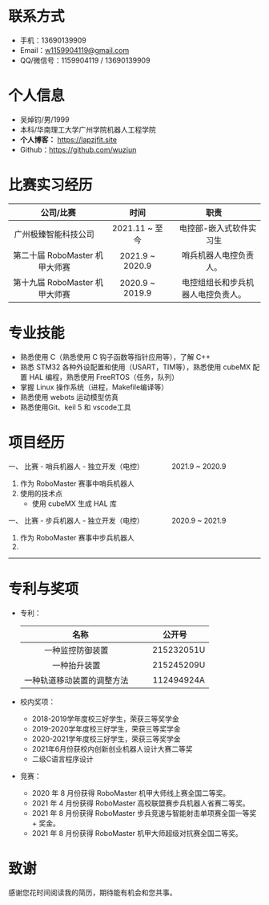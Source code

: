 # 联系方式

- 手机：13690139909
- Email：w1159904119@gmail.com
- QQ/微信号：1159904119 / 13690139909

# 个人信息

- 吴焯钧/男/1999
- 本科/华南理工大学广州学院机器人工程学院
- **个人博客：**
https://lapzjfit.site
- Github：https://github.com/wuzjun

# 比赛实习经历

|公司/比赛|时间|职责|
|:-:|:-:|:-:|
|广州极臻智能科技公司&emsp;|2021.11 ~ 至今|&emsp;电控部-嵌入式软件实习生|
|第二十届 RoboMaster 机甲大师赛&emsp;|2021.9 ~ 2020.9|&emsp;哨兵机器人电控负责人。|
|第十九届 RoboMaster 机甲大师赛&emsp;|2020.9 ~ 2019.9|&emsp;电控组组长和步兵机器人电控负责人。|

# 专业技能

- 熟悉使用 C（熟悉使用 C 钩子函数等指针应用等），了解 C++
&nbsp;
- 熟悉 STM32 各种外设配置和使用（USART，TIM等），熟悉使用 cubeMX 配置 HAL 编程，熟悉使用 FreeRTOS（任务，队列）
&nbsp;
- 掌握 Linux 操作系统（进程，Makefile编译等）
&nbsp;
- 熟悉使用 webots 运动模型仿真
&nbsp;
- 熟悉使用Git、keil 5 和 vscode工具

# 项目经历

一、 比赛 - 哨兵机器人 - 独立开发（电控）&emsp;&emsp;&emsp;&emsp;2021.9 ~ 2020.9

1. 作为 RoboMaster 赛事中哨兵机器人
&nbsp;
2. 使用的技术点
    - 使用 cubeMX 生成 HAL 库

一、 比赛 - 步兵机器人 - 独立开发（电控）&emsp;&emsp;&emsp;&emsp;2020.9 ~ 2021.9

1. 作为 RoboMaster 赛事中步兵机器人
&nbsp;
2. 

---

# 专利与奖项

- 专利：

    名称|公开号
    :-:|:-:
    一种监控防御装置&emsp;|&emsp;215232051U
    一种抬升装置&emsp;|&emsp;215245209U
    一种轨道移动装置的调整方法&emsp;|&emsp;112494924A

- 校内奖项：
    - 2018-2019学年度校三好学生，荣获三等奖学金
    - 2019-2020学年度校三好学生，荣获三等奖学金
    - 2020-2021学年度校三好学生，荣获三等奖学金
    - 2021年6月份获校内创新创业机器人设计大赛二等奖
    - 二级C语言程序设计

- 竞赛：
    - 2020 年 8 月份获得 RoboMaster 机甲大师线上赛全国二等奖。
    - 2021 年 4 月份获得 RoboMaster 高校联盟赛步兵机器人省赛二等奖。
    - 2021 年 8 月份获得 RoboMaster 步兵竞速与智能射击单项赛全国一等奖 + 奖金。
    - 2021 年 8 月份获得 RoboMaster 机甲大师超级对抗赛全国二等奖。


# 致谢

感谢您花时间阅读我的简历，期待能有机会和您共事。
